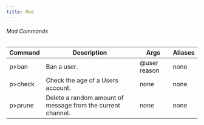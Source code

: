 ```yaml
---
title: Mod
---
```


###### Mod Commands
| Command      | Description | Args | Aliases
|--------------|----------|--------------| --------------|
p>ban | Ban a user. | @user reason | none
p>check | Check the age of a Users account. | none | none
p>prune | Delete a random amount of message from the current channel. | none | none
